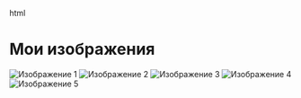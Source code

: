 html
<!DOCTYPE html>
<html lang="ru">
<head>
    <meta charset="UTF-8">
    <meta name="viewport" content="width=device-width, initial-scale=1.0">
    <title>Отображение изображений</title>
</head>
<body>
    <h1>Мои изображения</h1>
    <img src="photo_1_2025-01-18_13-52-18.jpg" alt="Изображение 1">
    <img src="photo_2_2025-01-18_13-52-18.jpg" alt="Изображение 2">
    <img src="photo_3_2025-01-18_13-52-18.jpg" alt="Изображение 3">
    <img src="photo_4_2025-01-18_13-52-18.jpg" alt="Изображение 4">
    <img src="photo_5_2025-01-18_13-52-18" alt="Изображение 5">
</body>
</html>
